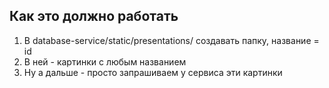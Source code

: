 ## Как это должно работать
1. В database-service/static/presentations/ создавать папку, название = id
2. В ней - картинки с любым названием
3. Ну а дальше - просто запрашиваем у сервиса эти картинки